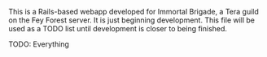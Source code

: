 This is a Rails-based webapp developed for Immortal Brigade, a Tera guild on the Fey Forest server. It is just beginning development. This file will be used as a TODO list until development is closer to being finished.

TODO:
Everything

